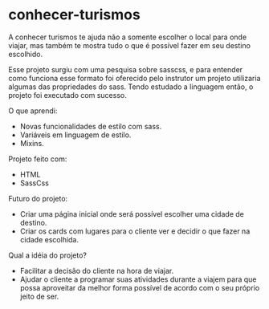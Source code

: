 # conhecer-turismos

A conhecer turismos te ajuda não a somente escolher o local para onde viajar, mas também te mostra tudo o que é possível fazer em seu destino escolhido.

Esse projeto surgiu com uma pesquisa sobre sasscss, e para entender como funciona esse formato foi oferecido pelo instrutor um projeto utilizaria algumas das propriedades do sass. Tendo estudado a linguagem então, o projeto foi executado com sucesso.

O que aprendi:
* Novas funcionalidades de estilo com sass.
* Variáveis em linguagem de estilo.
* Mixins.

Projeto feito com:
* HTML
* SassCss 

Futuro do projeto:
* Criar uma página inicial onde será possível escolher uma cidade de destino.
* Criar os cards com lugares para o cliente ver e decidir o que fazer na cidade escolhida.

Qual a idéia do projeto?

* Facilitar a decisão do cliente na hora de viajar.
* Ajudar o cliente a programar suas atividades durante a viajem para que possa aproveitar da melhor forma possível de acordo com o seu próprio jeito de ser.
 
